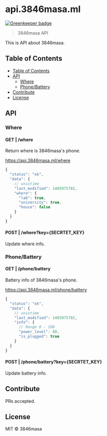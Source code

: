 # api.3846masa.ml

[![Greenkeeper badge](https://badges.greenkeeper.io/3846masa/api.3846masa.ml.svg)](https://greenkeeper.io/)

> 3846masa API

This is API about 3846masa.

## Table of Contents

<!-- TOC depthFrom:2 depthTo:3 -->

- [Table of Contents](#table-of-contents)
- [API](#api)
  - [Where](#where)
  - [Phone/Battery](#phonebattery)
- [Contribute](#contribute)
- [License](#license)

<!-- /TOC -->

## API

### Where

#### GET | /where

Return where is 3846masa's phone.

https://api.3846masa.ml/where

```js
{
  "status": "ok",
  "data": {
    // unixtime
    "last_modified": 1485975782,
    "where": {
      "lab": true,
      "university": true,
      "house": false
    }
  }
}
```

#### POST | /where?key={SECRTET_KEY}

Update where info.

### Phone/Battery

#### GET | /phone/battery

Battery info of 3846masa's phone.

https://api.3846masa.ml/phone/battery

```js
{
  "status": "ok",
  "data": {
    // unixtime
    "last_modified": 1485975782,
    "info": {
      // Range 0 - 100
      "power_level": 80,
      "is_plugged": true
    }
  }
}
```

#### POST | /phone/battery?key={SECRTET_KEY}

Update battery info.

## Contribute

PRs accepted.

## License

MIT © 3846masa
